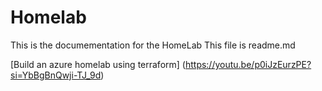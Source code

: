 # Homelab


This is the documementation for the HomeLab
This file is readme.md

[Build an azure homelab using terraform]
(https://youtu.be/p0iJzEurzPE?si=YbBgBnQwji-TJ_9d)

